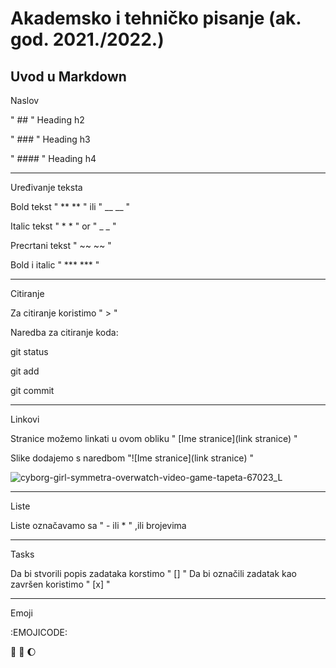 # Akademsko i tehničko pisanje (ak. god. 2021./2022.)


## Uvod u Markdown

Naslov

" ## " Heading h2

" ### " Heading h3

" #### " Heading h4

___

Uređivanje teksta

Bold tekst " ** ** "  ili " __ __ "

Italic tekst " * * " or " _ _ "

Precrtani tekst " ~~ ~~ "

Bold i italic " *** *** "

___

Citiranje

Za citiranje koristimo " > "


Naredba za citiranje koda:

git status

git add

git commit

___

Linkovi

Stranice možemo linkati u ovom obliku " [Ime stranice](link stranice) "

Slike dodajemo s naredbom "![Ime stranice](link stranice) "

![cyborg-girl-symmetra-overwatch-video-game-tapeta-67023_L](https://user-images.githubusercontent.com/95430189/145297597-541fb1e4-b882-4b0a-8ce4-0e484be14965.jpg)

___
Liste

Liste označavamo sa " - ili * " ,ili brojevima
___
Tasks

Da bi stvorili popis zadataka korstimo " [] "
Da bi označili zadatak kao završen koristimo " [x] "
___
Emoji

:EMOJICODE:

🐶 🚀 🌔





 
 
